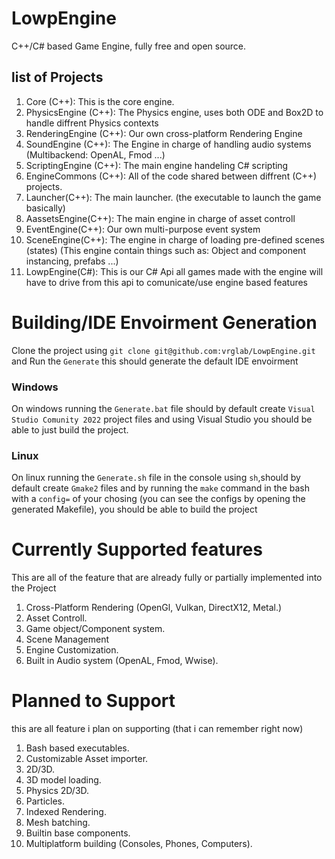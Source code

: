 # LowpEngine
C++/C# based Game Engine, fully free and open source.
 
## list of Projects

1. Core (C++): This is the core engine.
1. PhysicsEngine (C++): The Physics engine, uses both ODE and Box2D to handle diffrent Physics contexts
1. RenderingEngine (C++): Our own cross-platform Rendering Engine 
1. SoundEngine (C++): The Engine in charge of handling audio systems (Multibackend: OpenAL, Fmod ...)
1. ScriptingEngine (C++): The main engine handeling C# scripting
1. EngineCommons (C++): All of the code shared between diffrent (C++) projects.
9. Launcher(C++): The main launcher. (the executable to launch the game basically)
9. AassetsEngine(C++): The main engine in charge of asset controll
9. EventEngine(C++): Our own multi-purpose event system
9. SceneEngine(C++): The engine in charge of loading pre-defined scenes (states) (This engine contain things such as: Object and component instancing, prefabs ...)
9. LowpEngine(C#): This is our C# Api all games made with the engine will have to drive from this api to comunicate/use engine based features

# Building/IDE Envoirment Generation
Clone the project using `git clone git@github.com:vrglab/LowpEngine.git` and Run the `Generate` this should generate the default IDE envoirment

### Windows
On windows running the `Generate.bat` file should by default create `Visual Studio Comunity 2022` project files and using Visual Studio you should be able to just build the project.

### Linux
On linux running the `Generate.sh` file in the console using `sh`,should by default create `Gmake2` files and by running the `make` command in the bash with a `config=` of your chosing (you can see the configs by opening the generated Makefile), you should be able to build the project

# Currently Supported features
This are all of the feature that are already fully or partially implemented into the Project
1. Cross-Platform Rendering (OpenGl, Vulkan, DirectX12, Metal.)
1. Asset Controll.
1. Game object/Component system.
1. Scene Management
1. Engine Customization.
1. Built in Audio system (OpenAL, Fmod, Wwise).

# Planned to Support
this are all feature i plan on supporting (that i can remember right now)
1. Bash based executables.
1. Customizable Asset importer.
1. 2D/3D.
1. 3D model loading.
1. Physics 2D/3D.
1. Particles.
2. Indexed Rendering.
3. Mesh batching.
4. Builtin base components.
4. Multiplatform building (Consoles, Phones, Computers).
